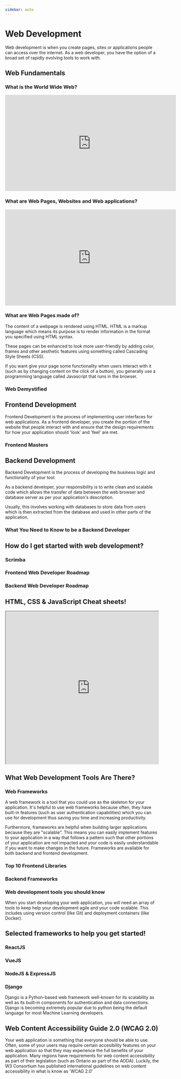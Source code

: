 ```yaml
---
sidebar: auto
---
```


# Web Development

Web development is when you create pages, sites or applications people can access over the internet. As a web developer, you have the option of a broad set of rapidly evolving tools to work with. 

## Web Fundamentals

### What is the World Wide Web?
<iframe src="https://www.youtube.com/embed/guvsH5OFizE" width="560" height="315" frameborder="0"></iframe>

### What are Web Pages, Websites and Web applications?
<iframe width="560" height="315" src="https://www.youtube.com/embed/ylbQrYhfa18" frameborder="0" allow="accelerometer; autoplay; encrypted-media; gyroscope; picture-in-picture" allowfullscreen></iframe>


### What are Web Pages made of?
The content of a webpage is rendered using HTML. HTML is a markup language which means its purpose is to render information in the format you specified using HTML syntax.

 These pages can be enhanced to look more user-friendly by adding color, frames and other aesthetic features using something called Cascading Style Sheets (CSS). 

If you want give your page some functionality when users interact with it (such as by changing content on the click of a button), you generally use a programming language called Javascript that runs in the browser. 

### Web Demystified

<LevelWithButton desc="A video series created by Mozilla Hacks that introduces the fundamentals of web development by focusing on HTML, CSS & Javascript." link="https://www.youtube.com/playlist?list=PLo3w8EB99pqLEopnunz-dOOBJ8t-Wgt2g" button="Check it out!" image="https://www.animatedvideo.com/blog/wp-content/uploads/2016/11/Video_Production_Agency-770x360.png" :imageRight="false" />  

## Frontend Development

Frontend Development is the process of implementing user interfaces for web applications. As a frontend developer, you create the portion of the website that people interact with and ensure that the design requirements for how your application should 'look' and 'feel' are met.

### Frontend Masters

<LevelWithButton desc="Learn more about what you need to become a successful frontend web developer!" link="https://frontendmasters.com/books/front-end-handbook/2018/what-is-a-FD.html" button="Check it out!" image="https://invexi.com/wp-content/uploads/2015/06/frontend.jpg"/>

## Backend Development

Backend Development is the process of developing the business logic and functionality of your tool. 

As a backend developer, your responsibility is to write clean and scalable code which allows the transfer of data between the web browser and database server as per your application's description. 

Usually, this involves working with databases to store data from users which is then extracted from the database and used in other parts of the application.

### What You Need to Know to be a Backend Developer

<LevelWithButton :imageRight="false" desc="Check out this video on how to get started as a backend developer" link="https://www.youtube.com/watch?v=0Kv_k4ypj6o" button="Get Started Now!" image="https://codecondo.com/wp-content/uploads/2017/09/back-end-developer.jpg"/>

## How do I get started with web development?

### Scrimba

<LevelWithButton  desc="Scrimba is a next-generation platform for learning how to code. Scrimba's screencasts enable you to interact with the code directly in the player. This way, you'll have more fun and learn faster." image="https://scrimba.com/static/art/castcover.png" button="Start Learning" link="https://scrimba.com" />

### Frontend Web Developer Roadmap

<LevelWithButton :imageRight="false"  desc="A community-created roadmap for modern frontend web development." image="/images/frontend-roadmap.png" button="Check it out!" link="https://roadmap.sh/frontend" />

### Backend Web Developer Roadmap

<LevelWithButton desc="A community-created roadmap for modern backend web development." image="/images/backend-roadmap.png" button="Check it out!" link="https://roadmap.sh/backend" />

## HTML, CSS & JavaScript Cheat sheets!

<div class="scrolling-wrapper">
  <div class="scroll-child">
   <iframe src="https://lifeyourway.net/printables/blogging-html-cheat-sheet.pdf" width="550px" height="500px"></iframe>
  </div>
  <div class="scroll-child">
    <iframe src="https://courses.cs.washington.edu/courses/cse154/16sp/cheat-sheets/css-cheat-sheet.pdf" width="580px" height="500px"></iframe>
  </div>
  <div class="scroll-child">
   <iframe src="https://cheatography.com/davechild/cheat-sheets/javascript/pdf/" width="600px" height="500px"></iframe>
  </div>
</div>

<style scoped>

.scrolling-wrapper {                     
display: flex;                         
flex-wrap: nowrap;                       
overflow-x: auto;                                                                
}                                                                                                                       
.scroll-child {                      
flex: 0 0 auto;                    
 margin-right: 36px;                  
font-size:24px;
}                                                                                                                     
</style>

## What Web Development Tools Are There?

### Web Frameworks

A web framework is a tool that you could use as the skeleton for your application. It's helpful to use web frameworks because often, they have built-in features (such as user authentication capabilities) which you can use for development thus saving you time and increasing productivity. 

Furthermore, frameworks are helpful when building larger applications because they are "scalable". This means you can easily implement features to your application in a way that follows a pattern such that other portions of your application are not impacted and your code is easily understandable if you want to make changes in the future. Frameworks are available for both backend and frontend development.

### Top 10 Frontend Libraries

<LevelWithButton :imageRight="false" desc="Javascript frameworks are the way-to-go with frontend development. Checkout this list on the top 10 frameworks to get started with UI" link="https://medium.com/javarevisited/10-of-the-most-popular-javascript-frameworks-libraries-for-web-development-in-2019-a2c8cea68094" image="https://miro.medium.com/max/3840/1*4cFhtuq6zRDqJ6p4s2pQ6g.jpeg" button="Check it out!" />

### Backend Frameworks

<LevelWithButton desc="Here are a list of video tutorials you could use if you want to get started with a backend framework" link="https://dev.to/iamsaeeddev/5-free-tutorials-you-should-complete-to-master-the-back-end-3077" image="https://kellton-revamp-prod.s3.amazonaws.com/s3fs-public/inline-images/Backend%20Frameworks-02.jpg" button="Check it out!" />

### Web development tools you should know

When you start developing your web application, you will need an array of tools to keep help your development agile and your code scalable. This includes using version control (like Git) and deployment containers (like Docker).

<LevelWithButton :imageRight="false" desc="Here are some essential tools you should definetly know before you start your next project!" link="https://www.freecodecamp.org/news/handy-web-development-toolkit/" image="https://www.freecodecamp.org/news/content/images/size/w2000/2020/04/screely-1586183781361.png" button="Check it out!" />

## Selected frameworks to help you get started!

### ReactJS

<LevelWithButton desc="ReactJS is a frontend library created by facebook to help create modern and responsive UIs. It's one of the most well-known frameworks out there!" button="Get started with ReactJS!" link="https://utmhacklab.tech/resources/react/" image="https://miro.medium.com/max/900/1*EntHChgUyirgbZ9A3zTxkA.png" />

### VueJS

<LevelWithButton :imageRight="false" desc="VueJS is a frontend framework designed for building UIs and single-page applications. It is a highly-scalable framework and can be easily adopted for a plethora of use cases." link="https://utmhacklab.tech/resources/vue/" button="Get Started with VueJS!" image="https://octref.gallerycdn.vsassets.io/extensions/octref/vetur/0.24.0/1583367754374/Microsoft.VisualStudio.Services.Icons.Default" />

### NodeJS & ExpressJS

<LevelWithButton desc="NodeJS is what allows you to use Javascript for backend development. ExpressJS is a backend web framework built on NodeJS. They are easily integrable with any frontend framework and are particularly notorious for allowing developers to create full-stack applications using a single programming language." link="https://www.guru99.com/node-js-express.html" button="Let's get started!" image="https://miro.medium.com/max/365/1*Jr3NFSKTfQWRUyjblBSKeg.png"/>

### Django
Django is a Python-based web framework well-known for its scalability as well as its built-in components for authentication and data connections. Django is becoming extremely popular due to python being the default language for most Machine Learning developers.

<LevelWithButton :imageRight="false" desc="If you would like to get started with django, here are step-by-step tutorials on building various types of applications" link="https://realpython.com/tutorials/django/" button="Get started with Django" image="https://www.sayonetech.com/media/uploads/zinnia/Python-Django-Web-Development.jpg" />

## Web Content Accessibility Guide 2.0 (WCAG 2.0)

Your web application is something that everyone should be able to use. Often, some of your users may require certain accesibility features on your web application so that they may experience the full benefits of your application. Many regions have requirements for web content accessibility as part of their legislation (such as Ontario as part of the AODA). Luckily, the W3 Consortium has published international guidelines on web content accessibility in what is know as 'WCAG 2.0'

<LevelWithButton desc="The WCAG2.0 is fairly extensive and provides a very comprehensive set of guidelines. Get started now!" button="Learn more about web content accessibility" image="https://www.w3.org/blog/wp-content/uploads/2018/09/wcag_blog-1.png" link="https://developer.mozilla.org/en-US/docs/Web/Accessibility/Understanding_WCAG"/>
